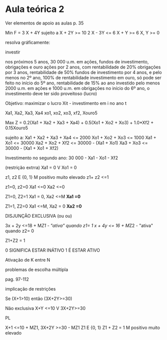 # Aula teórica 2

Ver elementos de apoio as aulas p. 35

Min F = 3 X + 4Y
sujeito a 
X + 2Y >= 10
2 X - 3Y <= 6
X + Y >= 6
X, Y >= 0

resolva gráficamente:

investir

nos próximos 5 anos, 30 000 u.m.
em ações, fundos de investimento, obrigações e ouro
ações por 2 anos, com rentabilidade de 20%
obrigações por 3 anos, rentabilidade de 50%
fundos de investimento por 4 anos, e pelo menos no 2º ano, 100% de rentabilidade
investimento em ouro, só pode ser feito no início do 5º ano, rentabilidade de 15% ao ano
investido pelo menos 2000 u.m. em ações e 1000 u.m. em obrigações
no início do 6º ano, o investimento deve ter sido proveitoso (lucro)

Objetivo: maximizar o lucro
Xit - investimento em i no ano t

Xa1, Xa2, Xa3, Xa4
xo1, xo2, xo3,
xf2,
Xouro5

Max Z = 0.2(Xa1 + Xa2 + Xa3 + Xa4) + 0.5(Xo1 + Xo2 + Xo3) + 1.0*Xf2 + 0.15Xouro5

sujeito a:
Xa1 + Xa2 + Xa3 + Xa4 <= 2000
Xo1 + Xo2 + Xo3 <= 1000
Xa1 + Xo1 <= 30000
Xa2 + Xo2 + Xf2 <= 30000 - (Xa1 + Xo1)
Xa3 + Xo3 <= 30000 - (Xa1 + Xo1 + Xf2)

Investimento no segundo ano:
30 000 - Xa1 - Xo1 - Xf2 

(restrição extrra)
Xa1 = 0 V Xo1 = 0

z1, z2 E {0, 1}
M positivo muito elevado
z1+ z2 <=1

z1=0, z2=0
Xa1 <=0 Xa2 <=0


Z1=0, Z2=1 
Xa1 = 0, Xa2 <=M 
**Xa1 =0**

Z1=1, Z2=0
Xa1 <=M, Xa2 = 0
**Xa2 =0**


DISJUNÇÃO EXCLUSIVA (ou ou)

3x + 2y <=18 + M*Z1 - "ativa" quando z1= 1
x + 4y <= 16 + M*Z2 - "ativa" quando z2= 0

Z1+Z2 = 1

0 SIGNIFICA ESTAR INÁTIVO
1 É ESTAR ATIVO

Ativação de K entre N

problemas de escolha múltipla

pag. 97-112

implicação de restrições

Se (X+1>10) então (3X+2Y>=30)

Não exclusiva
X+Y <=10 V 3X+2Y>=30

PL

X+1 <=10 + MZ1,
3X+2Y >=30 - MZ1
Z1 E {0, 1}
Z1 + Z2 = 1
M positivo muito elevado
